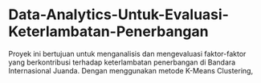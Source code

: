 # Data-Analytics-Untuk-Evaluasi-Keterlambatan-Penerbangan
Proyek ini bertujuan untuk menganalisis dan mengevaluasi faktor-faktor yang berkontribusi terhadap keterlambatan penerbangan di Bandara Internasional Juanda. Dengan menggunakan metode K-Means Clustering,
